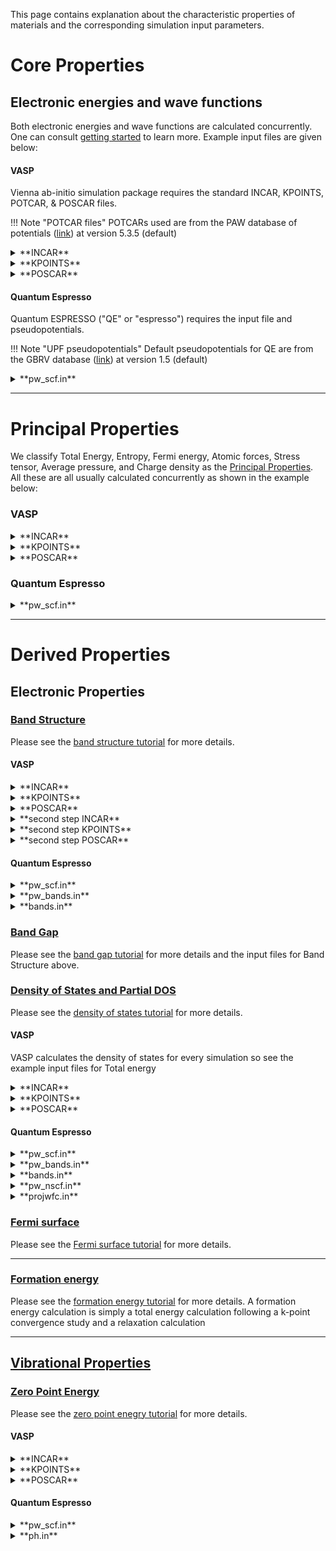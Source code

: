 <!-- TODO: recycle or remove on cleanup -->

This page contains explanation about the characteristic properties of materials and the corresponding simulation input parameters.

# Core Properties

## Electronic energies and wave functions

Both electronic energies and wave functions are calculated concurrently. One can consult [getting started](dft/electronic/band-structure.md) to learn more. Example input files are given below:

#### VASP

Vienna ab-initio simulation package requires the standard INCAR, KPOINTS, POTCAR, & POSCAR files.

!!! Note "POTCAR files"
    POTCARs used are from the PAW database of potentials ([link](http://cms.mpi.univie.ac.at/vasp/vasp/PAW_potentials.html)) at version 5.3.5 (default)

<details markdown="1">
<summary>**INCAR**</summary>
```
SYSTEM =  Silicon-FCC
LWAVE  = .TRUE.
LCHARG  = .TRUE.
ISMEAR =    0
SIGMA  = 0.1
```
</details>

<details markdown="1">
<summary>**KPOINTS**</summary>
```
Automatic mesh
0
Gamma
  1  1  1
  0.  0.  0.
```
</details>

<details markdown="1">
<summary>**POSCAR**</summary>
```
Silicon FCC
1.0
   5.000000000     0.000000000     0.000000000
   2.500000000     4.330127019     0.000000000
   2.500000000     1.443375673     4.082482905
Si
2
direct
   0.000000000    0.000000000    0.000000000 Si
   0.250000000    0.250000000    0.250000000 Si
```
</details>

#### Quantum Espresso

Quantum ESPRESSO ("QE" or "espresso") requires the input file and pseudopotentials.

!!! Note "UPF pseudopotentials"
    Default pseudopotentials for QE are from the GBRV database ([link](https://www.physics.rutgers.edu/gbrv/)) at version 1.5 (default)

<details markdown="1">
<summary>**pw_scf.in**</summary>
```
&CONTROL
    calculation= 'scf'
    title= ''
    verbosity= 'low'
    restart_mode= 'from_scratch'
    wf_collect= .true.
    tstress= .true.
    tprnfor= .true.
    outdir= '$OUTPUT_DIR/'
    wfcdir= '$OUTPUT_DIR/'
    prefix= '__prefix__'
    pseudo_dir= '$PSEUDO_DIR'
/
&SYSTEM
    ibrav=2
    nat=2
    ntyp=1
    ecutwfc= 40
    ecutrho= 200
    occupations= 'smearing'
    degauss= 0.005
    celldm(1)=9.448580823160363
/
&ELECTRONS
    diagonalization= 'david'
    diago_david_ndim= 4
    diago_full_acc= .true.
    mixing_beta= 0.3
/
&IONS
/
&CELL
/
ATOMIC_SPECIES
Si 28.0855 si_pbe_gbrv_1.0.upf
ATOMIC_POSITIONS crystal
Si 0 0 0
Si 0.25 0.25 0.25
K_POINTS automatic
1 1 1 0 0 0
```
</details>

<hr>

# Principal Properties

We classify Total Energy, Entropy, Fermi energy, Atomic forces, Stress tensor, Average pressure, and Charge density as the [Principal Properties](../materials/characteristic-properties#principal-properties). All these are all usually calculated concurrently as shown in the example below:

### VASP

<details markdown="1">
<summary>**INCAR**</summary>
```
SYSTEM =  Silicon-FCC
LWAVE  = .TRUE.
LCHARG  = .TRUE.
ISMEAR =    0
SIGMA  = 0.1
```
</details>
<details markdown="1">
<summary>**KPOINTS**</summary>
```
Automatic mesh
0
Gamma
  1  1  1
  0.  0.  0.
```
</details>
<details markdown="1">
<summary>**POSCAR**</summary>
```
Silicon FCC
1.0
   5.000000000     0.000000000     0.000000000
   2.500000000     4.330127019     0.000000000
   2.500000000     1.443375673     4.082482905
Si
2
direct
   0.000000000    0.000000000    0.000000000 Si
   0.250000000    0.250000000    0.250000000 Si
```
</details>

### Quantum Espresso

<details markdown="1">
<summary>**pw_scf.in**</summary>
```
&CONTROL
    calculation= 'scf'
    title= ''
    verbosity= 'low'
    restart_mode= 'from_scratch'
    wf_collect= .true.
    tstress= .true.
    tprnfor= .true.
    outdir= '$OUTPUT_DIR/'
    wfcdir= '$OUTPUT_DIR/'
    prefix= '__prefix__'
    pseudo_dir= '$PSEUDO_DIR'
/
&SYSTEM
    ibrav=2
    nat=2
    ntyp=1
    ecutwfc= 40
    ecutrho= 200
    occupations= 'smearing'
    degauss= 0.005
    celldm(1)=9.448580823160363
/
&ELECTRONS
    diagonalization= 'david'
    diago_david_ndim= 4
    diago_full_acc= .true.
    mixing_beta= 0.3
/
&IONS
/
&CELL
/
ATOMIC_SPECIES
Si 28.0855 si_pbe_gbrv_1.0.upf
ATOMIC_POSITIONS crystal
Si 0 0 0
Si 0.25 0.25 0.25
K_POINTS automatic
1 1 1 0 0 0
```
</details>

<hr>

# Derived Properties

## Electronic Properties

### [Band Structure](../materials/characteristic-properties#band-structure)
Please see the [band structure tutorial](dft/electronic/band-structure.md) for more details.

#### VASP

<details markdown="1">
<summary>**INCAR**</summary>
```
SYSTEM =  Silicon-FCC
LWAVE  = .TRUE.
LCHARG  = .TRUE.
ISMEAR =    0
SIGMA  = 0.1
```
</details>

<details markdown="1">
<summary>**KPOINTS**</summary>
```
Automatic mesh
0
Gamma
  1  1  1
  0.  0.  0.
```
</details>

<details markdown="1">
<summary>**POSCAR**</summary>
```
Silicon FCC
1.0
   5.000000000     0.000000000     0.000000000
   2.500000000     4.330127019     0.000000000
   2.500000000     1.443375673     4.082482905
Si
2
direct
   0.000000000    0.000000000    0.000000000 Si
   0.250000000    0.250000000    0.250000000 Si
```
</details>

<details markdown="1">
<summary>**second step INCAR**</summary>
```
System = fcc Si
ICHARG = 11
ISMEAR = 0;
SIGMA = 0.1;
LORBIT=11
```
</details>

<details markdown="1">
<summary>**second step KPOINTS**</summary>
```
kpoints path
3
reciprocal
0.0  0.0  0.0   1
0.0  0.0  0.5   1
0.0  0.5  0.5   1
```
</details>

<details markdown="1">
<summary>**second step POSCAR**</summary>
```
Silicon FCC
1.0
   5.000000000     0.000000000     0.000000000
   2.500000000     4.330127019     0.000000000
   2.500000000     1.443375673     4.082482905
Si
2
direct
   0.000000000    0.000000000    0.000000000 Si
   0.250000000    0.250000000    0.250000000 Si
```
</details>

#### Quantum Espresso

<details markdown="1">
<summary>**pw_scf.in**</summary>
```
&CONTROL
    calculation= 'scf'
    title= ''
    verbosity= 'low'
    restart_mode= 'from_scratch'
    wf_collect= .true.
    tstress= .true.
    tprnfor= .true.
    outdir= '$OUTPUT_DIR/'
    wfcdir= '$OUTPUT_DIR/'
    prefix= '__prefix__'
    pseudo_dir= '$PSEUDO_DIR'
/
&SYSTEM
    ibrav=2
    nat=2
    ntyp=1
    ecutwfc= 40
    ecutrho= 200
    occupations= 'smearing'
    degauss= 0.005
    celldm(1)=9.448580823160363
/
&ELECTRONS
    diagonalization= 'david'
    diago_david_ndim= 4
    diago_full_acc= .true.
    mixing_beta= 0.3
/
&IONS
/
&CELL
/
ATOMIC_SPECIES
Si 28.0855 si_pbe_gbrv_1.0.upf
ATOMIC_POSITIONS crystal
Si 0 0 0
Si 0.25 0.25 0.25
K_POINTS automatic
1 1 1 0 0 0
```
</details>

<details markdown="1">
<summary>**pw_bands.in**</summary>
```
&CONTROL
    calculation= 'bands'
    title= ''
    verbosity= 'low'
    restart_mode= 'from_scratch'
    wf_collect= .true.
    tstress= .true.
    tprnfor= .true.
    outdir= '$OUTPUT_DIR/'
    wfcdir= '$OUTPUT_DIR/'
    prefix= '__prefix__'
    pseudo_dir= '$PSEUDO_DIR'
/
&SYSTEM
    ibrav=2
    nat=2
    ntyp=1
    ecutwfc= 40
    ecutrho= 200
    occupations= 'smearing'
    degauss= 0.005
    celldm(1)=9.448580823160363
/
&ELECTRONS
    diagonalization= 'david'
    diago_david_ndim= 4
    diago_full_acc= .true.
    mixing_beta= 0.3
/
&IONS
/
&CELL
/
ATOMIC_SPECIES
Si 28.0855 si_pbe_gbrv_1.0.upf
ATOMIC_POSITIONS crystal
Si 0 0 0
Si 0.25 0.25 0.25
K_POINTS crystal_b
3
0.50000000  0.50000000  0.50000000  10
0.00000000  0.00000000  0.00000000  10
0.50000000  0.00000000  0.50000000  10
```
</details>

<details markdown="1">
<summary>**bands.in**</summary>
```
&BANDS
    prefix= '__prefix__'
    outdir= '$OUTPUT_DIR'
    filband= '$JOB_WORK_DIR/bands.dat'
    no_overlap= .true.
/
```
</details>

### [Band Gap](../materials/characteristic-properties#band-gap)
Please see the [band gap tutorial](dft/electronic/band-gap.md) for more details and the input files for Band Structure above.

### [Density of States and Partial DOS](../materials/characteristic-properties#sensity-of-states-and-partial-dos)
Please see the [density of states tutorial](dft/electronic/density-of-states.md) for more details.

#### VASP

VASP calculates the density of states for every simulation so see the example input files for Total energy


<details markdown="1">
<summary>**INCAR**</summary>
```
SYSTEM =  Silicon-FCC
LWAVE  = .FALSE.
LCHARG  = .FALSE.
ISMEAR =    0
SIGMA  = 0.05
LORBIT=11
```
</details>

<details markdown="1">
<summary>**KPOINTS**</summary>
```
Automatic mesh
0
Gamma
  2 2 2
  0.  0.  0.
```
</details>
<details markdown="1">
<summary>**POSCAR**</summary>
```
Cubic Diamond Si
5.43
0.0 0.5 0.5
0.5 0.0 0.5
0.5 0.5 0.0
Si
2
Direct
0.0 0.0 0.0 Si
0.25 0.25 0.25 Si
```
</details>

#### Quantum Espresso

<details markdown="1">
<summary>**pw_scf.in**</summary>
```
&CONTROL
    calculation= 'scf'
    title= ''
    verbosity= 'low'
    restart_mode= 'from_scratch'
    wf_collect= .true.
    tstress= .true.
    tprnfor= .true.
    outdir= '$OUTPUT_DIR/'
    wfcdir= '$OUTPUT_DIR/'
    prefix= '__prefix__'
    pseudo_dir= '$PSEUDO_DIR'
/
&SYSTEM
    ibrav=2
    nat=2
    ntyp=1
    ecutwfc= 40
    ecutrho= 200
    occupations= 'smearing'
    degauss= 0.005
    celldm(1)=9.448580823160363
/
&ELECTRONS
    diagonalization= 'david'
    diago_david_ndim= 4
    diago_full_acc= .true.
    mixing_beta= 0.3
/
&IONS
/
&CELL
/
ATOMIC_SPECIES
Si 28.0855 si_pbe_gbrv_1.0.upf
ATOMIC_POSITIONS crystal
Si 0 0 0
Si 0.25 0.25 0.25
K_POINTS automatic
1 1 1 0 0 0
```
</details>
<details markdown="1">
<summary>**pw_bands.in**</summary>
```
&CONTROL
    calculation= 'bands'
    title= ''
    verbosity= 'low'
    restart_mode= 'from_scratch'
    wf_collect= .true.
    tstress= .true.
    tprnfor= .true.
    outdir= '$OUTPUT_DIR/'
    wfcdir= '$OUTPUT_DIR/'
    prefix= '__prefix__'
    pseudo_dir= '$PSEUDO_DIR'
/
&SYSTEM
    ibrav=2
    nat=2
    ntyp=1
    ecutwfc= 40
    ecutrho= 200
    occupations= 'smearing'
    degauss= 0.005
    celldm(1)=9.448580823160363
/
&ELECTRONS
    diagonalization= 'david'
    diago_david_ndim= 4
    diago_full_acc= .true.
    mixing_beta= 0.3
/
&IONS
/
&CELL
/
ATOMIC_SPECIES
Si 28.0855 si_pbe_gbrv_1.0.upf
ATOMIC_POSITIONS crystal
Si 0 0 0
Si 0.25 0.25 0.25
K_POINTS crystal_b
3
0.50000000  0.50000000  0.50000000  10
0.00000000  0.00000000  0.00000000  10
0.50000000  0.00000000  0.50000000  10
```
</details>
<details markdown="1">
<summary>**bands.in**</summary>
```
&BANDS
    prefix= '__prefix__'
    outdir= '$OUTPUT_DIR'
    filband= '$JOB_WORK_DIR/bands.dat'
    no_overlap= .true.
/
```
</details>
<details markdown="1">
<summary>**pw_nscf.in**</summary>
```
&CONTROL
    calculation= 'nscf'
    title= ''
    verbosity= 'low'
    restart_mode= 'from_scratch'
    wf_collect= .true.
    tstress= .true.
    tprnfor= .true.
    outdir= '$OUTPUT_DIR/'
    wfcdir= '$OUTPUT_DIR/'
    prefix= '__prefix__'
    pseudo_dir= '$PSEUDO_DIR'
/
&SYSTEM
    ibrav=2
    nat=2
    ntyp=1
    ecutwfc= 40
    ecutrho= 200
    occupations= 'smearing'
    degauss= 0.005
    celldm(1)=9.448580823160363
/
&ELECTRONS
    diagonalization= 'david'
    diago_david_ndim= 4
    diago_full_acc= .true.
    mixing_beta= 0.3
/
&IONS
/
&CELL
/
ATOMIC_SPECIES
Si 28.0855 si_pbe_gbrv_1.0.upf
ATOMIC_POSITIONS crystal
Si 0 0 0
Si 0.25 0.25 0.25
K_POINTS automatic
1 1 1 0 0 0
```
</details>
<details markdown="1">
<summary>**projwfc.in**</summary>
```
&PROJWFC
    prefix= '__prefix__'
    outdir= '$OUTPUT_DIR/'
    degauss= 0.01
/
```
</details>

### [Fermi surface](../materials/characteristic-properties#fermi-surface)
Please see the [Fermi surface tutorial](dft/electronic/fermi-surface.md) for more details.

<hr>

### [Formation energy](../materials/characteristic-properties#formation-energy-at-0K)
Please see the [formation energy tutorial](formation-energy.md) for more details.  A formation energy calculation is simply a total energy calculation following a k-point convergence study and a relaxation calculation

<hr>

## [Vibrational Properties](../materials/characteristic-properties#vibrational-properties)

### [Zero Point Energy](../materials/characteristic-properties#zero-point-energy)
Please see the [zero point enegry tutorial](dft/zero-point-energy.md) for more details.

#### VASP

<details markdown="1">
<summary>**INCAR**</summary>
```
IBRION = 5
LWAVE = .FALSE.
LCHARG = .FALSE.
ISMEAR = 1
SIGMA = 0.1
```
</details>

<details markdown="1">
<summary>**KPOINTS**</summary>
```
Automatic mesh
0
Gamma
  1  1  1
  0.  0.  0.
```
</details>

<details markdown="1">
<summary>**POSCAR**</summary>
```
Silicon FCC
1.0
   5.000000000     0.000000000     0.000000000
   2.500000000     4.330127019     0.000000000
   2.500000000     1.443375673     4.082482905
Si
2
direct
   0.000000000    0.000000000    0.000000000 Si
   0.250000000    0.250000000    0.250000000 Si
```
</details>

#### Quantum Espresso

<details markdown="1">
<summary>**pw_scf.in**</summary>
```
&CONTROL
    calculation= 'scf'
    title= ''
    verbosity= 'low'
    restart_mode= 'from_scratch'
    wf_collect= .true.
    tstress= .true.
    tprnfor= .true.
    outdir= '$OUTPUT_DIR/'
    wfcdir= '$OUTPUT_DIR/'
    prefix= '__prefix__'
    pseudo_dir= '$PSEUDO_DIR'
/
&SYSTEM
    ibrav=2
    nat=2
    ntyp=1
    ecutwfc= 40
    ecutrho= 200
    occupations= 'smearing'
    degauss= 0.005
    celldm(1)=9.448580823160363
/
&ELECTRONS
    diagonalization= 'david'
    diago_david_ndim= 4
    diago_full_acc= .true.
    mixing_beta= 0.3
/
&IONS
/
&CELL
/
ATOMIC_SPECIES
Si 28.0855 si_pbe_gbrv_1.0.upf
ATOMIC_POSITIONS crystal
Si 0 0 0
Si 0.25 0.25 0.25
K_POINTS automatic
1 1 1 0 0 0
```
</details>

<details markdown="1">
<summary>**ph.in**</summary>
```
&INPUTPH
    tr2_ph= 1.0d-12
    asr= .true.
    prefix='__prefix__'
    outdir='$OUTPUT_DIR/'
/
0.0 0.0 0.0
```
</details>
